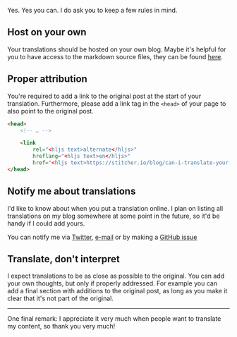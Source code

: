 Yes. Yes you can. I do ask you to keep a few rules in mind.

## Host on your own

Your translations should be hosted on your own blog. Maybe it's helpful for you to have access to the markdown source files, they can be found [here](*https://github.com/brendt/stitcher.io/tree/master/src/content/blog).

## Proper attribution

You're required to add a link to the original post at the start of your translation. Furthermore, please add a link tag in the `<head>` of your page to also point to the original post.

```html
<head>
    <!-- … -->

    <link 
        rel="<hljs text>alternate</hljs>" 
        hreflang="<hljs text>en</hljs>"
        href="<hljs text>https://stitcher.io/blog/can-i-translate-your-blog</hljs>" />
</head>
```

## Notify me about translations

I'd like to know about when you put a translation online. I plan on listing all translations on my blog somewhere at some point in the future, so it'd be handy if I could add yours.

You can notify me via [Twitter](*https://twitter.com/brendt_gd), [e-mail](mailto:brendt@stitcher.io) or by making a [GitHub issue](*https://github.com/brendt/stitcher.io)

## Translate, don't interpret

I expect translations to be as close as possible to the original. You can add your own thoughts, but only if properly addressed. For example you can add a final section with additions to the original post, as long as you make it clear that it's not part of the original.

---

One final remark: I appreciate it very much when people want to translate my content, so thank you very much!
